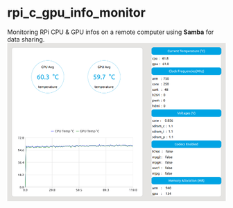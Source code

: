 # rpi_c_gpu_info_monitor
Monitoring RPi CPU &amp; GPU infos on a remote computer using **Samba** for data sharing.
<img src="images/monitor.png" alt="Monitor" title="Monitor" />
